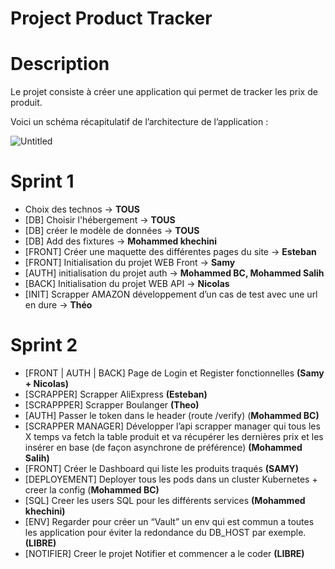 # Project Product Tracker

# Description

Le projet consiste à créer une application qui permet de tracker les prix de produit.

Voici un schéma récapitulatif de l’architecture de l’application :

![Untitled](https://user-images.githubusercontent.com/55629825/158229157-238733f7-689a-45aa-aa2a-7847829a3432.png)

# Sprint 1

- Choix des technos → **TOUS**
- [DB] Choisir l'hébergement → **TOUS**
- [DB] créer le modèle de données → **TOUS**
- [DB] Add des fixtures → **Mohammed khechini**
- [FRONT] Créer une maquette des différentes pages du site → **Esteban**
- [FRONT] Initialisation du projet WEB Front → **Samy**
- [AUTH] initialisation du projet auth → **Mohammed BC, Mohammed Salih**
- [BACK] Initialisation du projet WEB API → **Nicolas**
- [INIT] Scrapper AMAZON développement d’un cas de test avec une url en dure → **Théo**

# Sprint 2

- [FRONT | AUTH | BACK] Page de Login et Register fonctionnelles **(Samy + Nicolas)**
- [SCRAPPER] Scrapper AliExpress **(Esteban)**
- [SCRAPPPER] Scrapper Boulanger **(Theo)**
- [AUTH] Passer le token dans le header (route /verify) (**Mohammed BC)**
- [SCRAPPER MANAGER] Développer l’api scrapper manager qui tous les X temps va fetch la table produit et va récupérer les dernières prix et les insérer en base (de façon asynchrone de préférence) **(Mohammed Salih)**
- [FRONT] Créer le Dashboard qui liste les produits traqués **(SAMY)**
- [DEPLOYEMENT] Deployer tous les pods dans un cluster Kubernetes + creer la config (**Mohammed BC)**
- [SQL] Creer les users SQL pour les différents services **(Mohammed khechini)**
- [ENV] Regarder pour créer un “Vault” un env qui est commun a toutes les application pour éviter la redondance du DB_HOST par exemple. **(LIBRE)**
- [NOTIFIER] Creer le projet Notifier et commencer a le coder **(LIBRE)**
